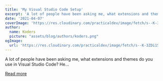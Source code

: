 ```yaml
---
title: 'My Visual Studio Code Setup'
excerpt: 'A lot of people have been asking me, what extensions and themes do you use in Visual Studio Code?  He...'
date: '2021-04-07'
coverImage: 'https://res.cloudinary.com/practicaldev/image/fetch/s--K-3ZDi1S--/c_imagga_scale,f_auto,fl_progressive,h_420,q_auto,w_1000/https://dev-to-uploads.s3.amazonaws.com/uploads/articles/43lx9c6gaa53hv8j2asm.png'
author:
  name: Koders
  picture: "assets/blog/authors/koders.png"
ogImage:
  url: 'https://res.cloudinary.com/practicaldev/image/fetch/s--K-3ZDi1S--/c_imagga_scale,f_auto,fl_progressive,h_420,q_auto,w_1000/https://dev-to-uploads.s3.amazonaws.com/uploads/articles/43lx9c6gaa53hv8j2asm.png'
---
```


A lot of people have been asking me, what extensions and themes do you use in Visual Studio Code?  He...

[Read more](https://dev.to/code2rithik/my-visual-studio-code-setup-483k)
